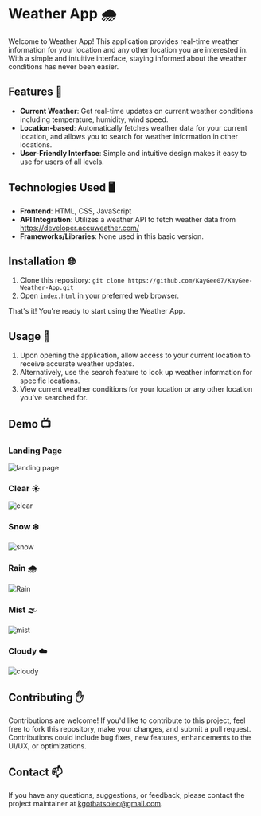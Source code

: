 # Weather App 🌧️

Welcome to Weather App! This application provides real-time weather information for your location and any other location you are interested in. With a simple and intuitive interface, staying informed about the weather conditions has never been easier.

## Features 📠

- **Current Weather**: Get real-time updates on current weather conditions including temperature, humidity, wind speed.
- **Location-based**: Automatically fetches weather data for your current location, and allows you to search for weather information in other locations.
- **User-Friendly Interface**: Simple and intuitive design makes it easy to use for users of all levels.

## Technologies Used 🖥️

- **Frontend**: HTML, CSS, JavaScript
- **API Integration**: Utilizes a weather API to fetch weather data from https://developer.accuweather.com/ 
- **Frameworks/Libraries**: None used in this basic version.

## Installation 🌐
1. Clone this repository: `git clone https://github.com/KayGee07/KayGee-Weather-App.git`
2. Open `index.html` in your preferred web browser.

That's it! You're ready to start using the Weather App.

## Usage 📱

1. Upon opening the application, allow access to your current location to receive accurate weather updates.
2. Alternatively, use the search feature to look up weather information for specific locations.
3. View current weather conditions for your location or any other location you've searched for.

## Demo 📺
### Landing Page
![landing page](https://github.com/KayGee07/KayGee-Weather-App/assets/157802063/e17854e9-f564-45b0-b504-6cfe629be386)
### Clear ☀️
![clear](https://github.com/KayGee07/KayGee-Weather-App/assets/157802063/3078831d-5d8a-40bd-ad30-106f5a32d693)
### Snow ❄️
![snow](https://github.com/KayGee07/KayGee-Weather-App/assets/157802063/6d75065a-44e6-4d32-bf72-f8562a72ef69)
### Rain 🌧️
![Rain](https://github.com/KayGee07/KayGee-Weather-App/assets/157802063/309e5ec3-8a63-4086-8de7-51e532fd3e20)
### Mist 🌫️
![mist](https://github.com/KayGee07/KayGee-Weather-App/assets/157802063/2de6d979-53d3-4f7c-b4bb-42488d9f9533)
### Cloudy ☁️
![cloudy](https://github.com/KayGee07/KayGee-Weather-App/assets/157802063/d5349f8f-2686-4b38-9d93-e554fc569fd6)

## Contributing ✋

Contributions are welcome! If you'd like to contribute to this project, feel free to fork this repository, make your changes, and submit a pull request. Contributions could include bug fixes, new features, enhancements to the UI/UX, or optimizations.

## Contact 📫

If you have any questions, suggestions, or feedback, please contact the project maintainer at kgothatsolec@gmail.com.
